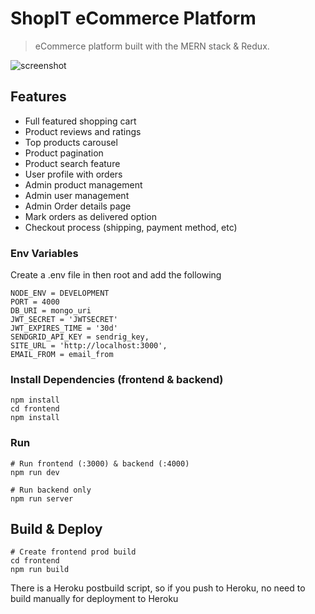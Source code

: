 # ShopIT eCommerce Platform

> eCommerce platform built with the MERN stack & Redux.

![screenshot](https://prnt.sc/10eee7h)

## Features

- Full featured shopping cart
- Product reviews and ratings
- Top products carousel
- Product pagination
- Product search feature
- User profile with orders
- Admin product management
- Admin user management
- Admin Order details page
- Mark orders as delivered option
- Checkout process (shipping, payment method, etc)

### Env Variables

Create a .env file in then root and add the following

```
NODE_ENV = DEVELOPMENT
PORT = 4000
DB_URI = mongo_uri
JWT_SECRET = 'JWTSECRET'
JWT_EXPIRES_TIME = '30d'
SENDGRID_API_KEY = sendrig_key,
SITE_URL = 'http://localhost:3000',
EMAIL_FROM = email_from
```

### Install Dependencies (frontend & backend)

```
npm install
cd frontend
npm install
```

### Run

```
# Run frontend (:3000) & backend (:4000)
npm run dev

# Run backend only
npm run server
```

## Build & Deploy

```
# Create frontend prod build
cd frontend
npm run build
```

There is a Heroku postbuild script, so if you push to Heroku, no need to build manually for deployment to Heroku
